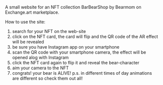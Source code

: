 A small website for an NFT collection BarBearShop by Bearmom on Exchange.art marketplace.

How to use the site: 
1. search for your NFT on the web-site
2. click on the NFT card, the card will flip and the QR code of the AR effect will be revealed
3. be sure you have Instagram app on your smartphone
4. scan the QR code with your smartphone camera, the effect will be opened alog with Instagram
5. click the NFT card again to flip it and reveal the bear-character
6. aim your camera to the NFT
7. congrats! your bear is ALIVE! 
p.s. in different times of day animations are different so check them out all!